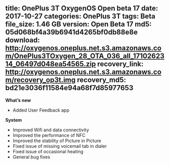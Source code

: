 title: OnePlus 3T OxygenOS Open beta 17
date: 2017-10-27
categories: OnePlus 3T
tags: Beta
file_size: 1.46 GB
version: Open Beta 17
md5: 05d068bf4a39b6941d4265bf0db88e8e
download: http://oxygenos.oneplus.net.s3.amazonaws.com/OnePlus3TOxygen_28_OTA_036_all_1710262314_06497d048ea54565.zip
recovery_link: http://oxygenos.oneplus.net.s3.amazonaws.com/recovery_op3t.img
recovery_md5: bd21e3036f11584e94a68f7d85977653
---
**What’s new**
* Added User Feedback app

**System**
* Improved Wifi and data connectivity
* Improved the performance of NFC
* Improved the stability of Picture in Picture
* Fixed issue of missing voicemail tab in dialer
* Fixed issue of occasional heating
* General bug fixes
